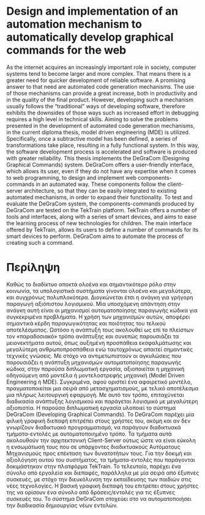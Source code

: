 # Design and implementation of an automation mechanism to automatically develop graphical commands for the web
As the internet acquires an increasingly important role in society, computer systems tend to become larger and more complex. That means there is a greater need for quicker development of reliable software. A promising answer to that need are automated code generation mechanisms. The use of those mechanisms can provide a great increase, both in productivity and in the quality of the final product. However, developing such a mechanism usually follows the “traditional” ways of developing software, therefore exhibits the downsides of those ways such as increased effort in debugging requires a high level in technical skills.
Aiming to solve the problems presented in the development of automated code generation mechanisms, in the current diploma thesis, model driven engineering (MDE) is utilized. Specifically, once a subtractive model has been defined, a series of transformations take place, resulting in a fully functional system. In this way, the software development process is accelerated and software is produced with greater reliability.
This thesis implements the DeGraCom (Designing Graphical Commands) system. DeGraCom offers a user-friendly interface, which allows its user, even if they do not have any expertise when it comes to web programming, to design and implement web components-commands in an automated way. These components follow the client-server architecture, so that they can be easily integrated to existing automated mechanisms, in order to expand their functionality.
To test and evaluate the DeGraCom system, the components-commands produced by DeGraCom are tested on the TekTrain platform. TekTrain offers a number of tools and interfaces, along with a series of smart devices, and aims to ease the learning process of new technologies for children. The main interface offered by TekTrain, allows its users to define a number of commands for its smart devices to perform. DeGraCom aims to automate the process of creating such a command.

# Περίληψη
Καθώς το διαδίκτυο αποκτά ολοένα και σημαντικότερο ρόλο στην κοινωνία, τα υπολογιστικά συστήματα γίνονται ολοένα και μεγαλύτερα, και συγχρόνως πολυπλοκότερα. Διογκώνεται έτσι η ανάγκη για γρήγορη παραγωγή αξιόπιστου λογισμικού. Μία υποσχόμενη απάντηση στην ανάγκη αυτή είναι οι μηχανισμοί αυτοματοποίησης παραγωγής κώδικα για συγκεκριμένα προβλήματα. Η χρήση των μηχανισμών αυτών, αποφέρει σημαντικά κέρδη παραγωγικότητας και ποιότητας του τελικού αποτελέσματος. Ωστόσο η ανάπτυξή τους ακολουθεί ως επί το πλείστων τον «παραδοσιακό» τρόπο ανάπτυξης και συνεπώς παρουσιάζει τα μειονεκτήματα αυτού, όπως αυξημένη προσπάθεια εκσφαλμάτωσης και μεγαλύτερη ανθρωποπροσπάθεια ενώ ταυτοχρόνως απαιτεί σημαντικές τεχνικές γνώσεις.
Με στόχο να αντιμετωπιστούν οι αγκυλώσεις που παρουσιάζει η ανάπτυξη μηχανισμών αυτοματοποίησης παραγωγής κώδικα, στην παρούσα διπλωματική εργασία, αξιοποιείται η μηχανική οδηγούμενη από μοντέλα ή μοντελοστρεφής μηχανική (Model Driven Engineering ή MDE). Συγκριμένα, αφού οριστεί ένα αφαιρετικό μοντέλο, πραγματοποιείται μια σειρά από μετασχηματισμούς, με τελικό αποτέλεσμα μια πλήρως λειτουργική εφαρμογή. Με αυτό τον τρόπο, επιταχύνεται διαδικασία ανάπτυξης λογισμικού και παράγεται λογισμικό με μεγαλύτερη αξιοπιστία.
Η παρούσα διπλωματική εργασία υλοποιεί το σύστημα DeGraCom (Developing Graphical Commands). Το DeGraCom παρέχει μία φιλική γραφική διεπαφή επιτρέπει στους χρήστες του, ακόμη και αν δεν γνωρίζουν διαδικτυακό προγραμματισμό, να παράγουν διαδικτυακά τμήματα-εντολές με αυτοματοποιημένο τρόπο. Τα τμήματα αυτά ακολουθούν την αρχιτεκτονική Client-Server ούτως ώστε να είναι εύκολη η ενσωμάτωσή τους που σε υπάρχοντες διαδικτυακούς Αυτόματους Μηχανισμούς προς επέκταση των δυνατοτήτων τους.
Για την δοκιμή και αξιολόγηση αυτού του συστήματος, τα τμήματα-εντολές που παράγονται δοκιμάστηκαν στην πλατφόρμα TekTrain. Το τελευταίο, παρέχει ένα σύνολο από εργαλεία και διεπαφές, παράλληλα με μία σειρά από έξυπνες συσκευές, με στόχο την διευκόλυνση την εκπαίδευσης των παιδιών στις νέες τεχνολογίες. Η βασική γραφική διεπαφή του επιτρέπει στους χρήστες της να ορίσουν ένα σύνολο από δράσεις/εντολές για τις έξυπνες συσκευές του. Το σύστημα DeGraCom στοχεύει στο να αυτοματοποιήσει την διαδικασία δημιουργίας νέων εντολών.
